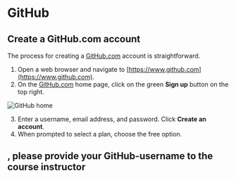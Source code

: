 # GitHub

## Create a GitHub.com account
The process for creating a [GitHub.com](https://www.github.com) account is straightforward.

1. Open a web browser and navigate to [https://www.github.com](https://www.github.com).
2. On the [GitHub.com](https://www.github.com) home page, click on the green **Sign up** button on the top right.

![GitHub home](img/GitHub-home.png)
    
3. Enter a username, email address, and password. Click **Create an account**.
4. When prompted to select a plan, choose the free option.

## , please provide your GitHub-username to the course instructor